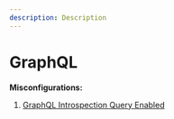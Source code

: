 ```yaml
---
description: Description
---
```


# GraphQL

**Misconfigurations:**

1. [GraphQL Introspection Query Enabled](graphql-introspection-query-enabled.md)
